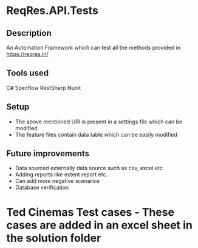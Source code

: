 # ReqRes.API.Tests

## Description
An Automation Framework which can test all the methods provided in https://reqres.in/
## Tools used
C#
Specflow
RestSharp
Nunit
## Setup
- The above mentioned URl is present in a settings file which can be modified
- The feature files contain data table which can be easily modified
## Future improvements
- Data sourced externally data source such as csv, excel etc. 
- Adding reports like extent report etc.
- Can add more negative scenarios
- Database verification 

# Ted Cinemas Test cases - These cases are added in an excel sheet in the solution folder

